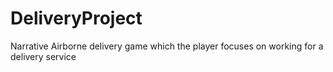 # DeliveryProject
Narrative Airborne delivery game which the player focuses on working for a delivery service
